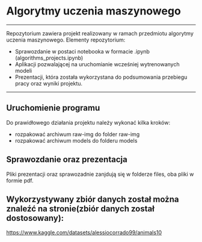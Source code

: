 # Algorytmy uczenia maszynowego
***

Repozytorium zawiera projekt realizowany w ramach przedmiotu algorytmy uczenia maszynowego.
Elementy repozytorium:

*  Sprawozdanie w postaci notebooka w formacie .ipynb (algorithms_projects.ipynb)
*  Aplikacji pozwalającej na uruchomianie wcześniej wytrenowanych modeli
*  Prezentacji, która została wykorzystana do podsumowania przebiegu pracy oraz wyniki projektu.

***
## Uruchomienie programu
Do prawidłowego działania projektu należy wykonać kilka kroków:

* rozpakować archiwum raw-img do folder raw-img
* rozpakować archiwum models do folderu models

## Sprawozdanie oraz prezentacja

Pliki prezentacji oraz sprawozadnie zanjdują się w folderze files, oba pliki w formie pdf.

## Wykorzystywany zbiór danych został można znaleźć na stronie(zbiór danych został dostosowany):
https://www.kaggle.com/datasets/alessiocorrado99/animals10

